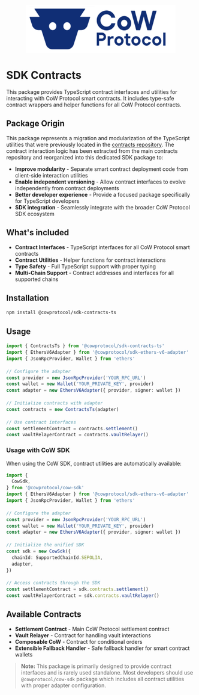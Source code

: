 <p align="center">
  <img width="400" src="https://github.com/cowprotocol/cow-sdk/raw/main/docs/images/CoW.png" />
</p>

# SDK Contracts

This package provides TypeScript contract interfaces and utilities for interacting with CoW Protocol smart contracts. It includes type-safe contract wrappers and helper functions for all CoW Protocol contracts.

## Package Origin

This package represents a migration and modularization of the TypeScript utilities that were previously located in the [contracts repository](https://github.com/cowprotocol/contracts/tree/main/src/ts). The contract interaction logic has been extracted from the main contracts repository and reorganized into this dedicated SDK package to:

- **Improve modularity** - Separate smart contract deployment code from client-side interaction utilities
- **Enable independent versioning** - Allow contract interfaces to evolve independently from contract deployments
- **Better developer experience** - Provide a focused package specifically for TypeScript developers
- **SDK integration** - Seamlessly integrate with the broader CoW Protocol SDK ecosystem

## What's included

- **Contract Interfaces** - TypeScript interfaces for all CoW Protocol smart contracts
- **Contract Utilities** - Helper functions for contract interactions
- **Type Safety** - Full TypeScript support with proper typing
- **Multi-Chain Support** - Contract addresses and interfaces for all supported chains

## Installation

```bash
npm install @cowprotocol/sdk-contracts-ts
```

## Usage

```typescript
import { ContractsTs } from '@cowprotocol/sdk-contracts-ts'
import { EthersV6Adapter } from '@cowprotocol/sdk-ethers-v6-adapter'
import { JsonRpcProvider, Wallet } from 'ethers'

// Configure the adapter
const provider = new JsonRpcProvider('YOUR_RPC_URL')
const wallet = new Wallet('YOUR_PRIVATE_KEY', provider)
const adapter = new EthersV6Adapter({ provider, signer: wallet })

// Initialize contracts with adapter
const contracts = new ContractsTs(adapter)

// Use contract interfaces
const settlementContract = contracts.settlement()
const vaultRelayerContract = contracts.vaultRelayer()
```

### Usage with CoW SDK

When using the CoW SDK, contract utilities are automatically available:

```typescript
import {
  CowSdk,
} from '@cowprotocol/cow-sdk'
import { EthersV6Adapter } from '@cowprotocol/sdk-ethers-v6-adapter'
import { JsonRpcProvider, Wallet } from 'ethers'

// Configure the adapter
const provider = new JsonRpcProvider('YOUR_RPC_URL')
const wallet = new Wallet('YOUR_PRIVATE_KEY', provider)
const adapter = new EthersV6Adapter({ provider, signer: wallet })

// Initialize the unified SDK
const sdk = new CowSdk({
  chainId: SupportedChainId.SEPOLIA,
  adapter,
})

// Access contracts through the SDK
const settlementContract = sdk.contracts.settlement()
const vaultRelayerContract = sdk.contracts.vaultRelayer()
```

## Available Contracts

- **Settlement Contract** - Main CoW Protocol settlement contract
- **Vault Relayer** - Contract for handling vault interactions
- **Composable CoW** - Contract for conditional orders
- **Extensible Fallback Handler** - Safe fallback handler for smart contract wallets

> **Note:** This package is primarily designed to provide contract interfaces and is rarely used standalone. Most developers should use `@cowprotocol/cow-sdk` package which includes all contract utilities with proper adapter configuration.
